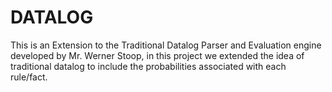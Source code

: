 # DATALOG
This is an Extension to the Traditional Datalog Parser and Evaluation engine developed by Mr. Werner Stoop, in this project we extended the idea of traditional datalog to include the probabilities associated with each rule/fact.
